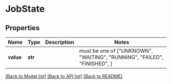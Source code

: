 # JobState

## Properties
Name | Type | Description | Notes
------------ | ------------- | ------------- | -------------
**value** | **str** |  |  must be one of ["UNKNOWN", "WAITING", "RUNNING", "FAILED", "FINISHED", ]

[[Back to Model list]](../README.md#documentation-for-models) [[Back to API list]](../README.md#documentation-for-api-endpoints) [[Back to README]](../README.md)


